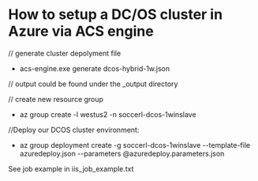 
# How to setup a DC/OS cluster in Azure via ACS engine 

// generate cluster depolyment file

- acs-engine.exe generate dcos-hybrid-1w.json

// output could be found under the _output directory

// create new resource group
- az group create -l westus2 -n soccerl-dcos-1winslave 
 
//Deploy our DCOS cluster environment: 

- az group deployment create -g soccerl-dcos-1winslave --template-file azuredeploy.json --parameters @azuredeploy.parameters.json  


See job example in iis_job_example.txt
